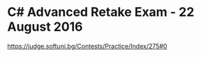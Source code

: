 C# Advanced Retake Exam - 22 August 2016
=========================================================
https://judge.softuni.bg/Contests/Practice/Index/275#0